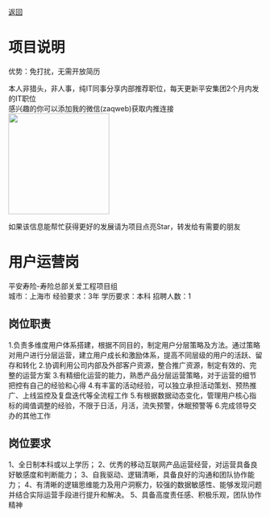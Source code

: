 [返回](../../)

# 项目说明

优势：免打扰，无需开放简历

本人非猎头，非人事，纯IT同事分享内部推荐职位，每天更新平安集团2个月内发的IT职位  
感兴趣的你可以添加我的微信(zaqweb)获取内推连接  
<img src="https://github.com/zaqweb/PA-IT-JOBS/blob/master/WechatICode.jpeg"  height="200" width="200">

如果该信息能帮忙获得更好的发展请为项目点亮Star，转发给有需要的朋友

# 用户运营岗
平安寿险-寿险总部关爱工程项目组  
城市：上海市 经验要求：3年 学历要求：本科  招聘人数：1

## 岗位职责
1.负责多维度用户体系搭建，根据不同目的，制定用户分层策略及方法。通过策略对用户进行分层运营，建立用户成长和激励体系，提高不同层级的用户的活跃、留存和转化
2.协调利用公司内部及外部客户资源，整合推广资源，制定有效的、完整的运营方案
3.有精细化运营的能力，熟悉产品分层运营策略，对于运营的细节把控有自己的经验和心得
4.有丰富的活动经验，可以独立承担活动策划、预热推广、上线监控及复盘迭代等全流程工作
5.有根据数据动态变化，管理用户核心指标的阈值调整的经验，不限于日活，月活，流失预警，休眠预警等
6.完成领导交办的其他工作

## 岗位要求
1、全日制本科或以上学历；
2、优秀的移动互联网产品运营经营，对运营具备良好敏感度和判断能力；
3、自我驱动、逻辑清晰，具备良好的沟通和团队协作能力；
4、有清晰的逻辑思维能力及用户洞察力，较强的数据敏感性、能够发现问题并结合实际运营手段进行提升和解决。
5、具备高度责任感、积极乐观，团队协作精神




